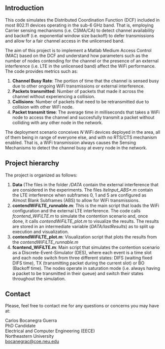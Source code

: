 ## Introduction

This code simulates the Distributed Coordination Function (DCF) included in most 802.11 devices operating in the sub-6 GHz band. That is, employing Carrier sensing mechanisms (i.e. CSMA/CA) to detect channel availability and backoff (i.e. exponential window size backoff) to defer transmissions and allow for a fair channel access in the unlicensed band.

The aim of this project is to implement a Matlab Medium Access Control (MAC) based on the DCF and understand how parameters such as the number of nodes contending for the channel or the presence of an external interference (i.e. LTE in the unlicensed band) affect the WiFi performance. The code provides metrics such as:
1. **Channel Busy Rate**: The portion of time that the channel is sensed busy due to other ongoing WiFi transmissions or external interference.
2. **Packets transmitted**: Number of packets that made it across the channel without experiencing a collision.
3. **Collisions**: Number of packets that need to be retransmitted due to collision with other WiFi node.
4. **Packet transmit time**: The average time in milliseconds that takes a WiFi node to access the channel and succesfully transmit a packet without colliding with any other node in the network.
 
The deployment scenario conceives *N* WiFi devices deployed in the area, all of them being in range of everyone else, and with no RTS/CTS mechanism enabled. That is, a WiFi transmission always causes the Sensing Mechanisms to detect the channel busy at every node in the network.

## Project hierarchy

The project is organized as follows:

1. **Data** (The files in the folder */DATA* contain the external interference that are considered in the experiments. The files *lteInput_ABS\*.m* contain the LTE interference when subframes 0, 1 and 5 are configured as Almost Blank Subframes (ABS) to allow for WiFi transmissions.
2. **contendWiFiLTE_runnable.m**: This is the main script that loads the WiFi configuration and the external LTE interference. The code calls *fcontend_WiFiLTE.m* to simulate the contention scenario and, once done, it calls *contendWiFiLTE_plot.m* to visualize the results. The results are stored in an intermediate variable (*DATA/lastResults*) as to split up execution and visualization.
2. **contendWiFiLTE_plot.m**: Visualization script that plots the results from the *contendWiFiLTE_runnable.m*
3. **fcontend_WiFiLTE.m**: Main script that simulates the contention scenario as a Discrete-Event-Simulator (DES), where each event is a time slot and each node switch from three different states: DIFS (waiting fixed DIFS time), TX (transmitting packet during the current slot) or BO (Backoff time). The nodes operate in saturation mode (i.e. always having a packet to be transmitted in their queue) and switch their states throughout the simulation.

## Contact

Please, feel free to contact me for any questions or concerns you may have at:

Carlos Bocanegra Guerra  
PhD Candidate  
Electrical and Computer Engineering (EECE)  
Northeastern University  
bocanegrac@coe.neu.edu
